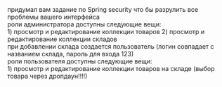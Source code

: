 <a />
придумал вам задание по Spring security что бы разрулить все проблемы вашего интерфейса <br />
роли администратора доступны следующие вещи: <br />
1) просмотр и редактирование коллекции товаров
2) просмотр и редактирование коллекции складов <br />
при добавлении склада создается пользователь (логин совпадает с названием склада, пароль для входа 123)  <br />
<a />
роли пользователя доступны следующие вещи: <br />
    1) просмотр и редактирование коллекции товаров на складе (выбор товара через дропдаун!!!!)

 

